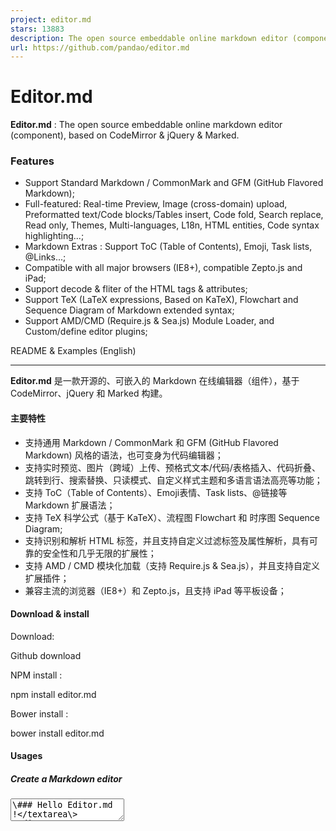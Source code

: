 ```yaml
---
project: editor.md
stars: 13883
description: The open source embeddable online markdown editor (component).
url: https://github.com/pandao/editor.md
---
```


Editor.md
=========

**Editor.md** : The open source embeddable online markdown editor (component), based on CodeMirror & jQuery & Marked.

### Features

-   Support Standard Markdown / CommonMark and GFM (GitHub Flavored Markdown);
-   Full-featured: Real-time Preview, Image (cross-domain) upload, Preformatted text/Code blocks/Tables insert, Code fold, Search replace, Read only, Themes, Multi-languages, L18n, HTML entities, Code syntax highlighting...;
-   Markdown Extras : Support ToC (Table of Contents), Emoji, Task lists, @Links...;
-   Compatible with all major browsers (IE8+), compatible Zepto.js and iPad;
-   Support decode & fliter of the HTML tags & attributes;
-   Support TeX (LaTeX expressions, Based on KaTeX), Flowchart and Sequence Diagram of Markdown extended syntax;
-   Support AMD/CMD (Require.js & Sea.js) Module Loader, and Custom/define editor plugins;

README & Examples (English)

* * *

**Editor.md** 是一款开源的、可嵌入的 Markdown 在线编辑器（组件），基于 CodeMirror、jQuery 和 Marked 构建。

#### 主要特性

-   支持通用 Markdown / CommonMark 和 GFM (GitHub Flavored Markdown) 风格的语法，也可变身为代码编辑器；
-   支持实时预览、图片（跨域）上传、预格式文本/代码/表格插入、代码折叠、跳转到行、搜索替换、只读模式、自定义样式主题和多语言语法高亮等功能；
-   支持 ToC（Table of Contents）、Emoji表情、Task lists、@链接等 Markdown 扩展语法；
-   支持 TeX 科学公式（基于 KaTeX）、流程图 Flowchart 和 时序图 Sequence Diagram;
-   支持识别和解析 HTML 标签，并且支持自定义过滤标签及属性解析，具有可靠的安全性和几乎无限的扩展性；
-   支持 AMD / CMD 模块化加载（支持 Require.js & Sea.js），并且支持自定义扩展插件；
-   兼容主流的浏览器（IE8+）和 Zepto.js，且支持 iPad 等平板设备；

#### Download & install

Download:

Github download

NPM install :

npm install editor.md

Bower install :

bower install editor.md

#### Usages

##### Create a Markdown editor

<link rel\="stylesheet" href\="editor.md/css/editormd.min.css" />
<div id\="editor"\>
    <!-- Tips: Editor.md can auto append a \`<textarea>\` tag -->
    <textarea style\="display:none;"\>\### Hello Editor.md !</textarea\>
</div\>
<script src\="jquery.min.js"\></script\>
<script src\="editor.md/editormd.min.js"\></script\>
<script type\="text/javascript"\>
    $(function() {
        var editor \= editormd("editor", {
            // width: "100%",
            // height: "100%",
            // markdown: "xxxx",     // dynamic set Markdown text
            path : "editor.md/lib/"  // Autoload modules mode, codemirror, marked... dependents libs path
        });
    });
</script\>

If you using modular script loader:

-   Using Require.js
-   Using Sea.js

##### Markdown to HTML

<link rel\="stylesheet" href\="editormd/css/editormd.preview.css" />
<div id\="test-markdown-view"\>
    <!-- Server-side output Markdown text -->
    <textarea style\="display:none;"\>\### Hello world!</textarea\>             
</div\>
<script src\="jquery.min.js"\></script\>
<script src\="editormd/editormd.js"\></script\>
<script src\="editormd/lib/marked.min.js"\></script\>
<script src\="editormd/lib/prettify.min.js"\></script\>
<script type\="text/javascript"\>
    $(function() {
	    var testView \= editormd.markdownToHTML("test-markdown-view", {
            // markdown : "\[TOC\]\\n### Hello world!\\n## Heading 2", // Also, you can dynamic set Markdown text
            // htmlDecode : true,  // Enable / disable HTML tag encode.
            // htmlDecode : "style,script,iframe",  // Note: If enabled, you should filter some dangerous HTML tags for website security.
        });
    });
</script\>    

> See the full example: http://editor.md.ipandao.com/examples/html-preview-markdown-to-html.html

##### HTML to Markdown?

Sorry, Editor.md not support HTML to Markdown parsing, Maybe In the future.

#### Examples

https://pandao.github.io/editor.md/examples/index.html

#### Options

Editor.md options and default values:

{
    mode                 : "gfm",          // gfm or markdown
    name                 : "",             // Form element name for post
    value                : "",             // value for CodeMirror, if mode not gfm/markdown
    theme                : "",             // Editor.md self themes, before v1.5.0 is CodeMirror theme, default empty
    editorTheme          : "default",      // Editor area, this is CodeMirror theme at v1.5.0
    previewTheme         : "",             // Preview area theme, default empty
    markdown             : "",             // Markdown source code
    appendMarkdown       : "",             // if in init textarea value not empty, append markdown to textarea
    width                : "100%",
    height               : "100%",
    path                 : "./lib/",       // Dependents module file directory
    pluginPath           : "",             // If this empty, default use settings.path + "../plugins/"
    delay                : 300,            // Delay parse markdown to html, Uint : ms
    autoLoadModules      : true,           // Automatic load dependent module files
    watch                : true,
    placeholder          : "Enjoy Markdown! coding now...",
    gotoLine             : true,           // Enable / disable goto a line
    codeFold             : false,
    autoHeight           : false,
    autoFocus            : true,           // Enable / disable auto focus editor left input area
    autoCloseTags        : true,
    searchReplace        : true,           // Enable / disable (CodeMirror) search and replace function
    syncScrolling        : true,           // options: true | false | "single", default true
    readOnly             : false,          // Enable / disable readonly mode
    tabSize              : 4,
    indentUnit           : 4,
    lineNumbers          : true,           // Display editor line numbers
    lineWrapping         : true,
    autoCloseBrackets    : true,
    showTrailingSpace    : true,
    matchBrackets        : true,
    indentWithTabs       : true,
    styleSelectedText    : true,
    matchWordHighlight   : true,           // options: true, false, "onselected"
    styleActiveLine      : true,           // Highlight the current line
    dialogLockScreen     : true,
    dialogShowMask       : true,
    dialogDraggable      : true,
    dialogMaskBgColor    : "#fff",
    dialogMaskOpacity    : 0.1,
    fontSize             : "13px",
    saveHTMLToTextarea   : false,          // If enable, Editor will create a <textarea name="{editor-id}-html-code"> tag save HTML code for form post to server-side.
    disabledKeyMaps      : \[\],
    
    onload               : function() {},
    onresize             : function() {},
    onchange             : function() {},
    onwatch              : null,
    onunwatch            : null,
    onpreviewing         : function() {},
    onpreviewed          : function() {},
    onfullscreen         : function() {},
    onfullscreenExit     : function() {},
    onscroll             : function() {},
    onpreviewscroll      : function() {},
    
    imageUpload          : false,          // Enable/disable upload
    imageFormats         : \["jpg", "jpeg", "gif", "png", "bmp", "webp"\],
    imageUploadURL       : "",             // Upload url
    crossDomainUpload    : false,          // Enable/disable Cross-domain upload
    uploadCallbackURL    : "",             // Cross-domain upload callback url

    toc                  : true,           // Table of contents
    tocm                 : false,          // Using \[TOCM\], auto create ToC dropdown menu
    tocTitle             : "",             // for ToC dropdown menu button
    tocDropdown          : false,          // Enable/disable Table Of Contents dropdown menu
    tocContainer         : "",             // Custom Table Of Contents Container Selector
    tocStartLevel        : 1,              // Said from H1 to create ToC
    htmlDecode           : false,          // Open the HTML tag identification 
    pageBreak            : true,           // Enable parse page break \[========\]
    atLink               : true,           // for @link
    emailLink            : true,           // for email address auto link
    taskList             : false,          // Enable Github Flavored Markdown task lists
    emoji                : false,          // :emoji: , Support Github emoji, Twitter Emoji (Twemoji);
                                           // Support FontAwesome icon emoji :fa-xxx: > Using fontAwesome icon web fonts;
                                           // Support Editor.md logo icon emoji :editormd-logo: :editormd-logo-1x: > 1~8x;
    tex                  : false,          // TeX(LaTeX), based on KaTeX
    flowChart            : false,          // flowChart.js only support IE9+
    sequenceDiagram      : false,          // sequenceDiagram.js only support IE9+
    previewCodeHighlight : true,           // Enable / disable code highlight of editor preview area

    toolbar              : true,           // show or hide toolbar
    toolbarAutoFixed     : true,           // on window scroll auto fixed position
    toolbarIcons         : "full",         // Toolbar icons mode, options: full, simple, mini, See \`editormd.toolbarModes\` property.
    toolbarTitles        : {},
    toolbarHandlers      : {
        ucwords : function() {
            return editormd.toolbarHandlers.ucwords;
        },
        lowercase : function() {
            return editormd.toolbarHandlers.lowercase;
        }
    },
    toolbarCustomIcons   : {               // using html tag create toolbar icon, unused default <a> tag.
        lowercase        : "<a href=\\"javascript:;\\" title=\\"Lowercase\\" unselectable=\\"on\\"><i class=\\"fa\\" name=\\"lowercase\\" style=\\"font-size:24px;margin-top: -10px;\\">a</i></a>",
        "ucwords"        : "<a href=\\"javascript:;\\" title=\\"ucwords\\" unselectable=\\"on\\"><i class=\\"fa\\" name=\\"ucwords\\" style=\\"font-size:20px;margin-top: -3px;\\">Aa</i></a>"
    },
    toolbarIconTexts     : {},
    
    lang : {  // Language data, you can custom your language.
        name        : "zh-cn",
        description : "开源在线Markdown编辑器<br/>Open source online Markdown editor.",
        tocTitle    : "目录",
        toolbar     : {
            //...
        },
        button: {
            //...
        },
        dialog : {
            //...
        }
        //...
    }
}

#### Dependents

-   CodeMirror
-   marked
-   jQuery
-   FontAwesome
-   github-markdown.css
-   KaTeX
-   prettify.js
-   Rephael.js
-   flowchart.js
-   sequence-diagram.js
-   Prefixes.scss

#### Changes

Change logs

#### License

The MIT License.

Copyright (c) 2015-2019 Pandao
